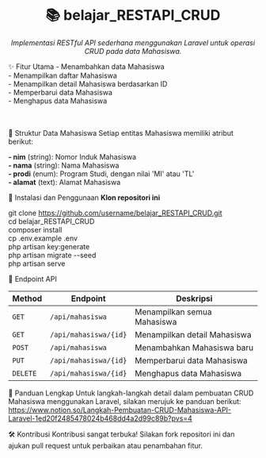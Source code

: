 <h1 align="center">📚 belajar_RESTAPI_CRUD</h1> <p align="center"> <em>Implementasi RESTful API sederhana menggunakan Laravel untuk operasi CRUD pada data Mahasiswa.</em> </p>
✨ Fitur Utama
- Menambahkan data Mahasiswa <br/>
- Menampilkan daftar Mahasiswa <br/>
- Menampilkan detail Mahasiswa berdasarkan ID <br/>
- Memperbarui data Mahasiswa <br/>
- Menghapus data Mahasiswa <br/>

 <br/>
  <br/>
  
🧾 Struktur Data Mahasiswa
Setiap entitas Mahasiswa memiliki atribut berikut:

<strong>- nim</strong> (string): Nomor Induk Mahasiswa  <br/>
<strong>- nama</strong> (string): Nama Mahasiswa  <br/>
<strong>- prodi</strong> (enum): Program Studi, dengan nilai 'MI' atau 'TL'  <br/>
<strong>- alamat</strong> (text): Alamat Mahasiswa  <br/>

🚀 Instalasi dan Penggunaan
<strong>Klon repositori ini</strong>

git clone https://github.com/username/belajar_RESTAPI_CRUD.git <br/>
cd belajar_RESTAPI_CRUD <br/>
composer install <br/>
cp .env.example .env <br/>
php artisan key:generate <br/>
php artisan migrate --seed <br/>
php artisan serve <br/>

🔗 Endpoint API
<table> <thead> <tr> <th>Method</th> <th>Endpoint</th> <th>Deskripsi</th> </tr> </thead> <tbody> <tr> <td><code>GET</code></td> <td><code>/api/mahasiswa</code></td> <td>Menampilkan semua Mahasiswa</td> </tr> <tr> <td><code>GET</code></td> <td><code>/api/mahasiswa/{id}</code></td> <td>Menampilkan detail Mahasiswa</td> </tr> <tr> <td><code>POST</code></td> <td><code>/api/mahasiswa</code></td> <td>Menambahkan Mahasiswa baru</td> </tr> <tr> <td><code>PUT</code></td> <td><code>/api/mahasiswa/{id}</code></td> <td>Memperbarui data Mahasiswa</td> </tr> <tr> <td><code>DELETE</code></td> <td><code>/api/mahasiswa/{id}</code></td> <td>Menghapus data Mahasiswa</td> </tr> </tbody> </table>

📘 Panduan Lengkap
Untuk langkah-langkah detail dalam pembuatan CRUD Mahasiswa menggunakan Laravel, silakan merujuk ke panduan berikut: <br/>
https://www.notion.so/Langkah-Pembuatan-CRUD-Mahasiswa-API-Laravel-1ed20f2485478024b468dd4a2d99c89b?pvs=4

🛠️ Kontribusi
Kontribusi sangat terbuka! Silakan fork repositori ini dan ajukan pull request untuk perbaikan atau penambahan fitur.
